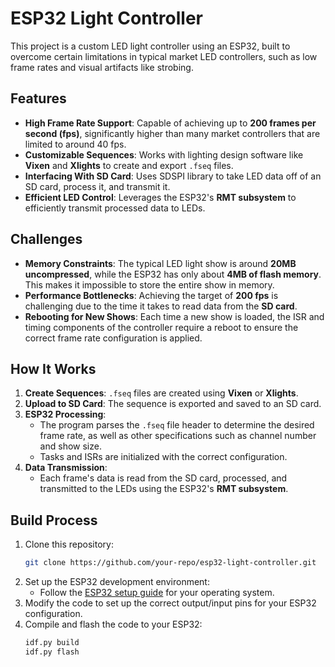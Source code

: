 # ESP32 Light Controller

This project is a custom LED light controller using an ESP32, built to overcome certain limitations in typical market LED controllers, such as low frame rates and visual artifacts like strobing.

## Features

- **High Frame Rate Support**: Capable of achieving up to **200 frames per second (fps)**, significantly higher than many market controllers that are limited to around 40 fps.
- **Customizable Sequences**: Works with lighting design software like **Vixen** and **Xlights** to create and export `.fseq` files.
- **Interfacing With SD Card**: Uses SDSPI library to take LED data off of an SD card, process it, and transmit it.
- **Efficient LED Control**: Leverages the ESP32's **RMT subsystem** to efficiently transmit processed data to LEDs.

## Challenges

- **Memory Constraints**: The typical LED light show is around **20MB uncompressed**, while the ESP32 has only about **4MB of flash memory**. This makes it impossible to store the entire show in memory.
- **Performance Bottlenecks**: Achieving the target of **200 fps** is challenging due to the time it takes to read data from the **SD card**.
- **Rebooting for New Shows**: Each time a new show is loaded, the ISR and timing components of the controller require a reboot to ensure the correct frame rate configuration is applied.

## How It Works

1. **Create Sequences**: `.fseq` files are created using **Vixen** or **Xlights**.
2. **Upload to SD Card**: The sequence is exported and saved to an SD card.
3. **ESP32 Processing**: 
   - The program parses the `.fseq` file header to determine the desired frame rate, as well as other specifications such as channel number and show size.
   - Tasks and ISRs are initialized with the correct configuration.
4. **Data Transmission**: 
   - Each frame's data is read from the SD card, processed, and transmitted to the LEDs using the ESP32's **RMT subsystem**.

## Build Process

1. Clone this repository:
    ```bash
    git clone https://github.com/your-repo/esp32-light-controller.git
    ```
2. Set up the ESP32 development environment:
    - Follow the [ESP32 setup guide](https://docs.espressif.com/projects/esp-idf/en/latest/esp32/get-started/index.html) for your operating system.
3. Modify the code to set up the correct output/input pins for your ESP32 configuration.
4. Compile and flash the code to your ESP32:
    ```bash
    idf.py build
    idf.py flash
    ```
